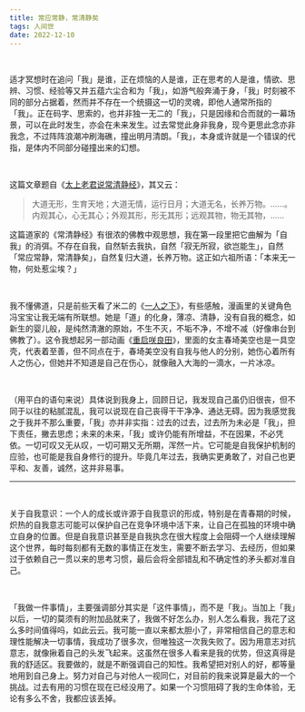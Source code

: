 ```yaml
---
title: 常应常静，常清静矣
tags: 人间世
date: 2022-12-10
---
```


<br/>

适才冥想时在追问「我」是谁，正在烦恼的人是谁，正在思考的人是谁，情欲、思辨、习惯、经验等又并五蕴六尘合和为「我」，如游气般奔涌于身，「我」时刻被不同的部分占据着，然而并不存在一个统摄这一切的灵魂，即他人通常所指的「我」。正在码字、思索的，也并非独一无二的「我」，只是因缘和合而就的一幕场景，可以在此时发生，亦会在未来发生。过去常觉此身非我身，现今更思此念亦非我念，不过阵阵浪潮冲刷海礁，撞出明月清朗。「我」，本身或许就是一个错误的代指，是体内不同部分碰撞出来的幻想。

<br/>

这篇文章题自《[太上老君说常清静经](https://zh.m.wikisource.org/zh-hans/%E5%A4%AA%E4%B8%8A%E8%80%81%E5%90%9B%E8%AA%AA%E5%B8%B8%E6%B8%85%E9%9D%9C%E7%B6%93)》，其又云：

> 大道无形，生育天地；大道无情，运行日月；大道无名，长养万物。……。内观其心，心无其心；外观其形，形无其形；远观其物，物无其物，……

这篇道家的《常清静经》有很浓的佛教中观思想，我在第一段里把它曲解为「自我」的消弭。不存在自我，自然斩去我执，自然「寂无所寂，欲岂能生」，自然「常应常静，常清静矣」，自然复归大道，长养万物。这正如六祖所语：「本来无一物，何处惹尘埃？」

<br/>

我不懂佛道，只是前些天看了米二的《[一人之下](https://bangumi.tv/subject/175459)》，有些感触，漫画里的关键角色冯宝宝让我无端有所联想。她是「道」的化身，薄凉、清静，没有自我的概念，如新生的婴儿般，是纯然清澈的原始，不生不灭，不垢不净，不增不减（好像串台到佛教了）。这令我想起另一部动画《[重启咲良田](https://bangumi.tv/subject/193378)》，里面的女主春埼美空也是一具空壳，代表着至善，但不同点在于，春埼美空没有自我与他人的分别，她伤心着所有人之伤心，但她并不知道是自己在伤心，就像融入大海的一滴水，一片冰凉。

<br/>

（用平白的语句来说）具体说到我身上，回顾日记，我发现自己虽仍旧很丧，但不同于以往的粘腻混乱，我可以说现在自己丧得干干净净、通达无碍。因为我感觉我之于我并不那么重要，「我」亦并非实指：过去的过去，过去所为未必是「我」，担下责任，撇去思虑；未来的未来，「我」或许仍能有所增益，不在因果，不必凭依。一切可叹又无从叹，一切可期又无所期，浑然一片。它可能是自我保护机制的应验，也可能是我自身修行的提升。毕竟几年过去，我确实更勇敢了，对自己也更平和、友善，诚然，这并非易事。

---

<br/>

关于自我意识：一个人的成长或许源于自我意识的形成，特别是在青春期的时候，炽热的自我意志可能可以保护自己在竞争环境中活下来，让自己在孤独的环境中确立自身的位置。但是自我意识甚至是自我执念在很大程度上会阻碍一个人继续理解这个世界，每时每刻都有无数的事情正在发生，需要不断去学习、去经历，但如果过于依赖自己一贯以来的思考习惯，最后会将全部错乱和不确定性的矛头都对准自己。

<br/>

「我做一件事情」，主要强调部分其实是「这件事情」，而不是「我」。当加上「我」以后，一切的莫须有的附加品就来了，我做不好怎么办，别人怎么看我，我花了这么多时间值得吗，如此云云。我可能一直以来都太胆小了，非常相信自己的意志和理性能解决一切事情，我成功了很多次，但唯独这一次我失败了。因为用意志对抗意志，就像揪着自己的头发飞起来。这虽然在很多人看来是我的优势，但这真得是我的舒适区。我要做的，就是不断强调自己的知性。我希望把对别人的好，都等量地用到自己身上。努力对自己与对他人一视同仁，对目前的我来说算是最大的一个挑战。过去有用的习惯在现在已经没用了。如果一个习惯阻碍了我的生命体验，无论有多么不舍，我都应该丢掉。

<br/>
